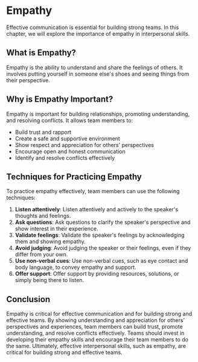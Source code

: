 # Empathy

Effective communication is essential for building strong teams. In this chapter, we will explore the importance of empathy in interpersonal skills.

## What is Empathy?

Empathy is the ability to understand and share the feelings of others. It involves putting yourself in someone else's shoes and seeing things from their perspective.

## Why is Empathy Important?

Empathy is important for building relationships, promoting understanding, and resolving conflicts. It allows team members to:

- Build trust and rapport
- Create a safe and supportive environment
- Show respect and appreciation for others' perspectives
- Encourage open and honest communication
- Identify and resolve conflicts effectively

## Techniques for Practicing Empathy

To practice empathy effectively, team members can use the following techniques:

1. **Listen attentively**: Listen attentively and actively to the speaker's thoughts and feelings.
2. **Ask questions**: Ask questions to clarify the speaker's perspective and show interest in their experience.
3. **Validate feelings**: Validate the speaker's feelings by acknowledging them and showing empathy.
4. **Avoid judging**: Avoid judging the speaker or their feelings, even if they differ from your own.
5. **Use non-verbal cues**: Use non-verbal cues, such as eye contact and body language, to convey empathy and support.
6. **Offer support**: Offer support by providing resources, solutions, or simply being there to listen.

## Conclusion

Empathy is critical for effective communication and for building strong and effective teams. By showing understanding and appreciation for others' perspectives and experiences, team members can build trust, promote understanding, and resolve conflicts effectively. Teams should invest in developing their empathy skills and encourage their team members to do the same. Ultimately, effective interpersonal skills, such as empathy, are critical for building strong and effective teams.
